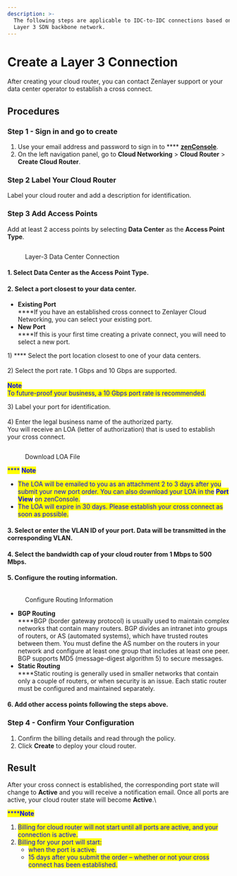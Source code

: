 ```yaml
---
description: >-
  The following steps are applicable to IDC-to-IDC connections based on our
  Layer 3 SDN backbone network.
---
```


# Create a Layer 3 Connection

After creating your cloud router, you can contact Zenlayer support or your data center operator to establish a cross connect.



## Procedures

### **Step 1 - Sign in and go to create**

1. Use your email address and password to sign in to **** [**zenConsole**](https://console.zenlayer.com/).
2. On the left navigation panel, go to **Cloud Networking** > **Cloud Router** > **Create Cloud Router**.



### **Step 2  Label Your Cloud Router**

Label your cloud router and add a description for identification.



### **Step 3  Add Access Points**

Add at least 2 access points by selecting **Data Center** as the **Access Point Type**.

<figure><img src="../../../.gitbook/assets/Article_1 (18).jpg" alt=""><figcaption><p>Layer-3 Data Center Connection</p></figcaption></figure>

#### 1. Select **Data Center** as the Access Point Type.

#### 2. Select a port closest to your data center.

* **Existing Port**\
  ****If you have an established cross connect to Zenlayer Cloud Networking, you can select your existing port.
* **New Port**\
  ****If this is your first time creating a private connect, you will need to select a new port.

&#x20;     1\) **** Select the port location closest to one of your data centers.\
\
&#x20;     2\) Select the port rate. 1 Gbps and 10 Gbps are supported.  \
\
&#x20;     <img src="../../../.gitbook/assets/Icon.svg" alt="" data-size="line"><mark style="color:blue;">**Note**</mark>\
&#x20;     <mark style="color:blue;">To future-proof your business, a 10 Gbps port rate is recommended.</mark>

&#x20;     3\) Label your port for identification.\
\
&#x20;     4\) Enter the legal business name of the authorized party. \
&#x20;          You will receive an LOA (letter of authorization) that is used to establish your cross connect.

<figure><img src="../../../.gitbook/assets/Article_2 (3).jpg" alt=""><figcaption><p>Download LOA File</p></figcaption></figure>

&#x20;      <mark style="color:blue;">****</mark>       <img src="../../../.gitbook/assets/Icon.svg" alt="" data-size="line"><mark style="color:blue;">**Note**</mark>

* <mark style="color:blue;">The LOA will be emailed to you as an attachment 2 to 3 days after you submit your new port order. You can also download your LOA in the</mark> <mark style="color:blue;"></mark><mark style="color:blue;">**Port View**</mark> <mark style="color:blue;"></mark><mark style="color:blue;">on zenConsole.</mark>
* <mark style="color:blue;">The LOA will expire in 30 days. Please establish your cross connect as soon as possible.</mark>

#### 3. Select or enter the VLAN ID of your port. Data will be transmitted in the corresponding VLAN.

#### 4. Select the bandwidth cap of your cloud router from 1 Mbps to 500 Mbps.

#### 5. Configure the routing information.

<figure><img src="../../../.gitbook/assets/Article_2 (2).jpg" alt=""><figcaption><p>Configure Routing Information</p></figcaption></figure>

* **BGP Routing**\
  ****BGP (border gateway protocol) is usually used to maintain complex networks that contain many routers. BGP divides an intranet into groups of routers, or AS (automated systems), which have trusted routes between them. You must define the AS number on the routers in your network and configure at least one group that includes at least one peer. BGP supports MD5 (message-digest algorithm 5) to secure messages.
* **Static Routing**\
  ****Static routing is generally used in smaller networks that contain only a couple of routers, or when security is an issue. Each static router must be configured and maintained separately.

#### 6. Add other access points following the steps above.



### **Step 4 - Confirm Your Configuration**

1. Confirm the billing details and read through the policy.
2. Click **Create** to deploy your cloud router.



## **Result**

After your cross connect is established, the corresponding port state will change to **Active** and you will receive a notification email. Once all ports are active, your cloud router state will become **Active**.\


<mark style="color:blue;">****</mark><img src="../../../.gitbook/assets/Icon.svg" alt="" data-size="line"><mark style="color:blue;">**Note**</mark>

1. <mark style="color:blue;">Billing for cloud router will not start until all ports are active, and your connection is active.</mark>
2. <mark style="color:blue;">Billing for your port will start:</mark>
   * <mark style="color:blue;">when the port is active.</mark>
   * <mark style="color:blue;">15 days after you submit the order – whether or not your cross connect has been established.</mark>

